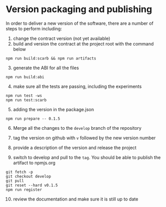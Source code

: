 # Version packaging and publishing

In order to deliver a new version of the software, there are a number of steps
to perform including:

1. change the contract version (not yet available)
2. build and version the contract at the project root with the command below

```shell
npm run build:scarb && npm run artifacts
```

3. generate the ABI for all the files

```shell
npm run build:abi
```

4. make sure all the tests are passing, including the experiments

```shell
npm run test -ws
npm run test:scarb
```

5. adding the version in the package.json

```shell
npm run prepare -- 0.1.5
```

6. Merge all the changes to the `develop` branch of the repository

7. tag the version on github with `v` followed by the new version number

8. provide a description of the version and release the project

9. switch to develop and pull to the `tag`. You should be able to publish
   the artifact to npmjs.org

```shell
git fetch -p
git checkout develop
git pull
git reset --hard v0.1.5
npm run register
```

10. review the documentation and make sure it is still up to date
